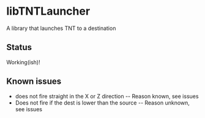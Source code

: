 # libTNTLauncher
A library that launches TNT to a destination

## Status
Working(ish)!

## Known issues
* does not fire straight in the X or Z direction -- Reason known, see issues
* Does not fire if the dest is lower than the source -- Reason unknown, see issues
